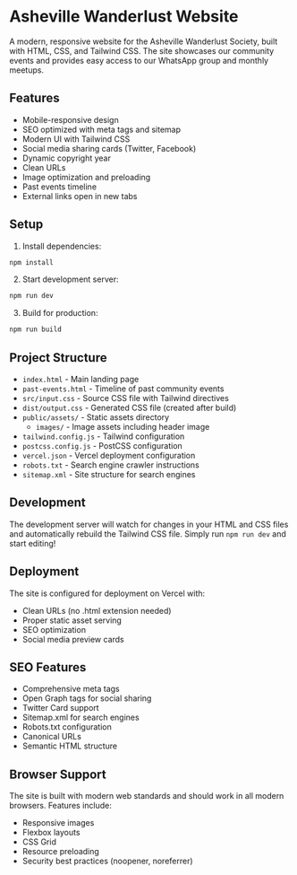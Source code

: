 # Asheville Wanderlust Website

A modern, responsive website for the Asheville Wanderlust Society, built with HTML, CSS, and Tailwind CSS. The site showcases our community events and provides easy access to our WhatsApp group and monthly meetups.

## Features

- Mobile-responsive design
- SEO optimized with meta tags and sitemap
- Modern UI with Tailwind CSS
- Social media sharing cards (Twitter, Facebook)
- Dynamic copyright year
- Clean URLs
- Image optimization and preloading
- Past events timeline
- External links open in new tabs

## Setup

1. Install dependencies:
```bash
npm install
```

2. Start development server:
```bash
npm run dev
```

3. Build for production:
```bash
npm run build
```

## Project Structure

- `index.html` - Main landing page
- `past-events.html` - Timeline of past community events
- `src/input.css` - Source CSS file with Tailwind directives
- `dist/output.css` - Generated CSS file (created after build)
- `public/assets/` - Static assets directory
  - `images/` - Image assets including header image
- `tailwind.config.js` - Tailwind configuration
- `postcss.config.js` - PostCSS configuration
- `vercel.json` - Vercel deployment configuration
- `robots.txt` - Search engine crawler instructions
- `sitemap.xml` - Site structure for search engines

## Development

The development server will watch for changes in your HTML and CSS files and automatically rebuild the Tailwind CSS file. Simply run `npm run dev` and start editing!

## Deployment

The site is configured for deployment on Vercel with:
- Clean URLs (no .html extension needed)
- Proper static asset serving
- SEO optimization
- Social media preview cards

## SEO Features

- Comprehensive meta tags
- Open Graph tags for social sharing
- Twitter Card support
- Sitemap.xml for search engines
- Robots.txt configuration
- Canonical URLs
- Semantic HTML structure

## Browser Support

The site is built with modern web standards and should work in all modern browsers. Features include:
- Responsive images
- Flexbox layouts
- CSS Grid
- Resource preloading
- Security best practices (noopener, noreferrer)
